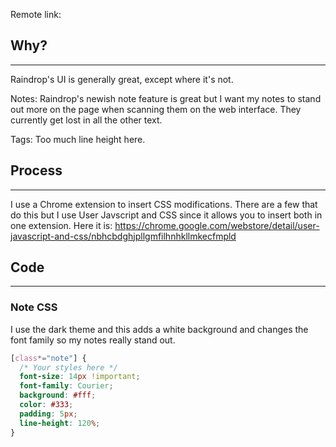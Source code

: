 Remote link: 

## Why? 
---
Raindrop's UI is generally great, except where it's not. 

Notes: 
Raindrop's newish note feature is great but I want my notes to stand out more on the page when scanning them on the web interface. They currently get lost in all the other text. 

Tags: 
Too much line height here.

## Process
---
I use a Chrome extension to insert CSS modifications. There are a few that do this but I use User Javscript and CSS since it allows you to insert both in one extension. Here it is: https://chrome.google.com/webstore/detail/user-javascript-and-css/nbhcbdghjpllgmfilhnhkllmkecfmpld

## Code
---

### Note CSS
I use the dark theme and this adds a white background and changes the font family so my notes really stand out. 
```css
[class*="note"] {
  /* Your styles here */
  font-size: 14px !important;
  font-family: Courier;
  background: #fff;
  color: #333;
  padding: 5px;
  line-height: 120%;
}
```


